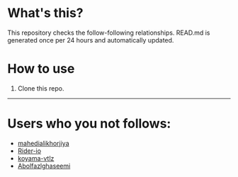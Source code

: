 # What's this?
This repository checks the follow-following relationships.
READ.md is generated once per 24 hours and automatically updated.
# How to use
1. Clone this repo.
 
 --- 
 
 # Users who you not follows: 
  
- [mahedialikhorjiya](https://github.com/mahedialikhorjiya/) 
- [Rider-io](https://github.com/Rider-io/) 
- [koyama-vtlz](https://github.com/koyama-vtlz/) 
- [Abolfazlghaseemi](https://github.com/Abolfazlghaseemi/) 
